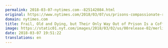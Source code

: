 ```yaml
---
permalink: 2018-03-07-nytimes.com--825142084.html
original: https://www.nytimes.com/2018/03/07/us/prisons-compassionate-release-.html?partner=rss&amp;emc=rss
domain: nytimes.com
title: Frail, Old and Dying, but Their Only Way Out of Prison Is a Coffin
image: https://static01.nyt.com/images/2018/03/02/us/00release-02/merlin_130236281_6ff46712-877f-4256-80d4-eca2339144f3-mediumThreeByTwo440.jpg
date: 2018-03-07 19:51:22
translations: en
---
```


